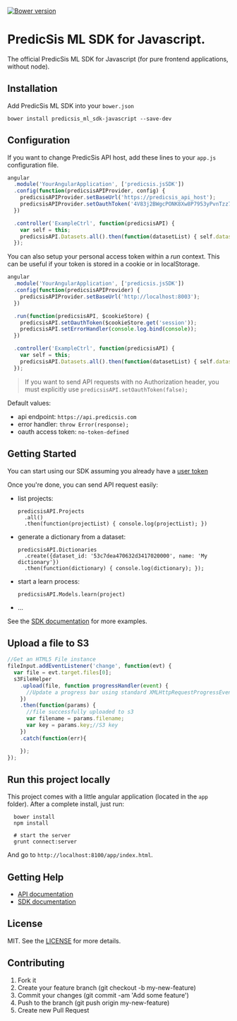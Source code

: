 [![Bower version](https://badge.fury.io/gh/yllieth%2Fpredicsis_ml_sdk-javascript.svg)](http://badge.fury.io/gh/yllieth%2Fpredicsis_ml_sdk-javascript)

# PredicSis ML SDK for Javascript.

The official PredicSis ML SDK for Javascript (for pure frontend applications, without node).

## Installation

Add PredicSis ML SDK into your `bower.json`

```shell
bower install predicsis_ml_sdk-javascript --save-dev
```

## Configuration

If you want to change PredicSis API host, add these lines to your `app.js` configuration file.

```javascript
angular
  .module('YourAngularApplication', ['predicsis.jsSDK'])
  .config(function(predicsisAPIProvider, config) {
    predicsisAPIProvider.setBaseUrl('https://predicsis_api_host');
    predicsisAPIProvider.setOauthToken('4V83j2BWgcPONK8Xw8P7953yPvnTzz784V83j2BWgcPONK8Xw8P7953yPvnTzz78');
  })

  .controller('ExampleCtrl', function(predicsisAPI) {
    var self = this;
    predicsisAPI.Datasets.all().then(function(datasetList) { self.datasets = datasetList; });
  });
```

You can also setup your personal access token within a _run_ context. This can be useful if your token is stored in a
cookie or in localStorage.

```javascript
angular
  .module('YourAngularApplication', ['predicsis.jsSDK'])
  .config(function(predicsisAPIProvider) {
    predicsisAPIProvider.setBaseUrl('http://localhost:8003');
  })

  .run(function(predicsisAPI, $cookieStore) {
    predicsisAPI.setOauthToken($cookieStore.get('session'));
    predicsisAPI.setErrorHandler(console.log.bind(console));
  })

  .controller('ExampleCtrl', function(predicsisAPI) {
    var self = this;
    predicsisAPI.Datasets.all().then(function(datasetList) { self.datasets = datasetList; });
  });
```

> If you want to send API requests with no Authorization header, you must explicitly use `predicsisAPI.setOauthToken(false);`

Default values:
- api endpoint: `https://api.predicsis.com`
- error handler: `throw Error(response);`
- oauth access token: `no-token-defined`

## Getting Started

You can start using our SDK assuming you already have a [user token](https://developer.predicsis.com/doc/v1/overview/oauth2/#get-authorization-from-a-user)

Once you're done, you can send API request easily:

- list projects: 
    ```
    predicsisAPI.Projects
      .all()
      .then(function(projectList) { console.log(projectList); })
    ```
- generate a dictionary from a dataset:
    ```
    predicsisAPI.Dictionaries
      .create({dataset_id: '53c7dea470632d3417020000', name: 'My dictionary'})
      .then(function(dictionary) { console.log(dictionary); });
    ```
- start a learn process:
    ```
    predicsisAPI.Models.learn(project)
    ```
- ...

See the [SDK documentation](http://yllieth.github.io/predicsis_ml_sdk-javascript) for more examples.

## Upload a file to S3

```javascript
//Get an HTML5 File instance
fileInput.addEventListener('change', function(evt) {
  var file = evt.target.files[0];
  s3FileHelper
    .upload(file, function progressHandler(event) {
      //Update a progress bar using standard XMLHttpRequestProgressEvent
    })
    .then(function(params) {
      //file successfully uploaded to s3
      var filename = params.filename;
      var key = params.key;//S3 key
    })
    .catch(function(err){

    });
});
```

## Run this project locally

This project comes with a little angular application (located in the `app` folder). After a complete install, just run:

```
  bower install
  npm install

  # start the server
  grunt connect:server
```

And go to `http://localhost:8100/app/index.html`.

## Getting Help

* [API documentation](https://developer.predicsis.com/doc/v1/overview/)
* [SDK documentation](http://yllieth.github.io/predicsis_ml_sdk-javascript)


## License

MIT. See the [LICENSE](https://github.com/yllieth/predicsis_ml_sdk-javascript/blob/master/LICENSE) for more details.


## Contributing

1. Fork it
2. Create your feature branch (git checkout -b my-new-feature)
3. Commit your changes (git commit -am 'Add some feature')
4. Push to the branch (git push origin my-new-feature)
5. Create new Pull Request
